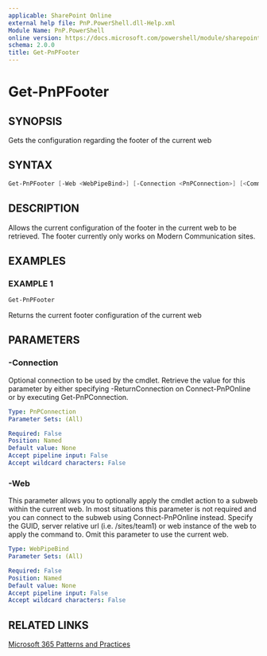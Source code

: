 ```yaml
---
applicable: SharePoint Online
external help file: PnP.PowerShell.dll-Help.xml
Module Name: PnP.PowerShell
online version: https://docs.microsoft.com/powershell/module/sharepoint-pnp/get-pnpfooter
schema: 2.0.0
title: Get-PnPFooter
---
```


# Get-PnPFooter

## SYNOPSIS
Gets the configuration regarding the footer of the current web

## SYNTAX

```powershell
Get-PnPFooter [-Web <WebPipeBind>] [-Connection <PnPConnection>] [<CommonParameters>]
```

## DESCRIPTION
Allows the current configuration of the footer in the current web to be retrieved. The footer currently only works on Modern Communication sites.

## EXAMPLES

### EXAMPLE 1
```powershell
Get-PnPFooter
```

Returns the current footer configuration of the current web

## PARAMETERS

### -Connection
Optional connection to be used by the cmdlet. Retrieve the value for this parameter by either specifying -ReturnConnection on Connect-PnPOnline or by executing Get-PnPConnection.

```yaml
Type: PnPConnection
Parameter Sets: (All)

Required: False
Position: Named
Default value: None
Accept pipeline input: False
Accept wildcard characters: False
```

### -Web
This parameter allows you to optionally apply the cmdlet action to a subweb within the current web. In most situations this parameter is not required and you can connect to the subweb using Connect-PnPOnline instead. Specify the GUID, server relative url (i.e. /sites/team1) or web instance of the web to apply the command to. Omit this parameter to use the current web.

```yaml
Type: WebPipeBind
Parameter Sets: (All)

Required: False
Position: Named
Default value: None
Accept pipeline input: False
Accept wildcard characters: False
```

## RELATED LINKS

[Microsoft 365 Patterns and Practices](https://aka.ms/m365pnp)